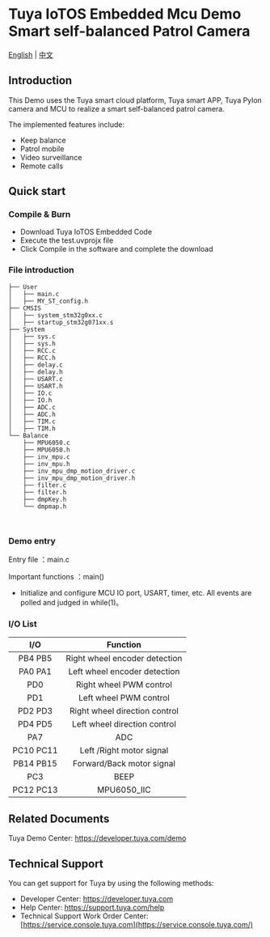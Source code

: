 # Tuya IoTOS Embedded Mcu Demo Smart self-balanced Patrol Camera

[English](./README.md) | [中文](./README_zh.md)

## Introduction  

This Demo uses the Tuya smart cloud platform, Tuya smart APP, Tuya Pylon camera and  MCU to realize a smart self-balanced patrol camera.



The implemented features include:

+ Keep balance
+ Patrol mobile
+  Video surveillance
+ Remote calls

## Quick start  

### Compile & Burn
+ Download Tuya IoTOS Embedded Code
+ Execute the test.uvprojx file
+ Click Compile in the software and complete the download

### File introduction 

```
├── User
│   ├── main.c
│   ├── MY_ST_config.h
├── CMSIS
│   ├── system_stm32g0xx.c
│   ├── startup_stm32g071xx.s
├── System
│   ├── sys.c
│   ├── sys.h
│   ├── RCC.c
│   ├── RCC.h
│   ├── delay.c
│   ├── delay.h
│   ├── USART.c
│   ├── USART.h
│   ├── IO.c
│   ├── IO.h
│   ├── ADC.c
│   ├── ADC.h
│   ├── TIM.c
│   ├── TIM.h
└── Balance
    ├── MPU6050.c
    ├── MPU6050.h
    ├── inv_mpu.c
    ├── inv_mpu.h
    ├── inv_mpu_dmp_motion_driver.c
    ├── inv_mpu_dmp_motion_driver.h
    ├── filter.c
    ├── filter.h 
    ├── dmpKey.h      
    └── dmpmap.h
    
    
```



### Demo entry

Entry file ：main.c

Important functions ：main()

+ Initialize and configure MCU IO port, USART, timer, etc. All events are polled and judged in while(1)。



### I/O List  

|    I/O     |            Function             |
| :--------: | :-----------------------------: |
|  PB4  PB5  |  Right wheel encoder detection  |
|  PA0  PA1  |  Left wheel encoder detection   |
|    PD0     |     Right wheel PWM control     |
|    PD1     |     Left wheel PWM control      |
|  PD2  PD3  | Right wheel  direction  control |
|  PD4  PD5  | Left wheel  direction  control  |
|    PA7     |               ADC               |
| PC10  PC11 |    Left /Right motor signal     |
| PB14  PB15 |    Forward/Back motor signal    |
|    PC3     |              BEEP               |
| PC12  PC13 |           MPU6050_IIC           |

## Related Documents

  Tuya Demo Center: https://developer.tuya.com/demo



## Technical Support

  You can get support for Tuya by using the following methods:

- Developer Center: https://developer.tuya.com
- Help Center: https://support.tuya.com/help
- Technical Support Work Order Center: [https://service.console.tuya.com](https://service.console.tuya.com/) 

